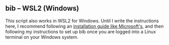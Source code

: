 ## bib – WSL2 (Windows)

This script also works in WSL2 for Windows. Until I write the instructions here, I recommend following an [installation guide like Microsoft's](https://learn.microsoft.com/en-us/windows/wsl/install), and then following my instructions to set up bib once you are logged into a Linux terminal on your Windows system.
